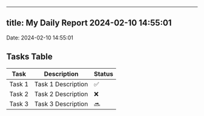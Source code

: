
---
title: My Daily Report 2024-02-10 14:55:01
---

Date: 2024-02-10 14:55:01

## Tasks Table

| Task | Description | Status |
|------|-------------|--------|
| Task 1 | Task 1 Description | ✅ |
| Task 2 | Task 2 Description | ❌ |
| Task 3 | Task 3 Description | 🔜 |

